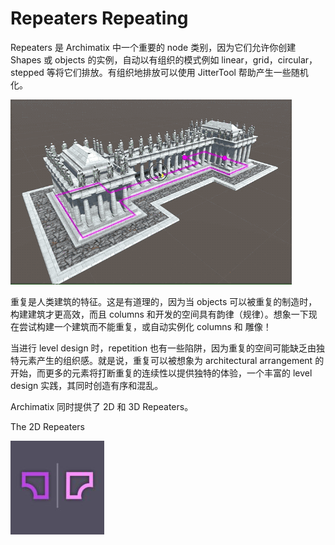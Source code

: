 # Repeaters Repeating

Repeaters 是 Archimatix 中一个重要的 node 类别，因为它们允许你创建 Shapes 或 objects 的实例，自动以有组织的模式例如 linear，grid，circular，stepped 等将它们排放。有组织地排放可以使用 JitterTool 帮助产生一些随机化。

![RomanBuilding](Image/RomanBuilding.gif)

重复是人类建筑的特征。这是有道理的，因为当 objects 可以被重复的制造时，构建建筑才更高效，而且 columns 和开发的空间具有韵律（规律）。想象一下现在尝试构建一个建筑而不能重复，或自动实例化 columns 和 雕像！

当进行 level design 时，repetition 也有一些陷阱，因为重复的空间可能缺乏由独特元素产生的组织感。就是说，重复可以被想象为 architectural arrangement 的开始，而更多的元素将打断重复的连续性以提供独特的体验，一个丰富的 level design 实践，其同时创造有序和混乱。

Archimatix 同时提供了 2D 和 3D Repeaters。

The 2D Repeaters

![PairRepeater2D-150x150](Image/PairRepeater2D-150x150.jpg)

